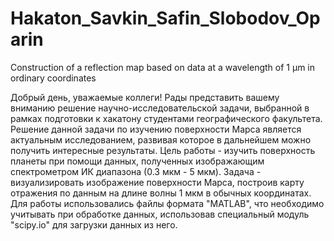 # Hakaton_Savkin_Safin_Slobodov_Oparin
Construction of a reflection map based on data at a wavelength of 1 µm in ordinary coordinates

Добрый день, уважаемые коллеги! Рады представить вашему вниманию решение научно-исследовательской задачи, выбранной в рамках подготовки к хакатону студентами географического факультета.
Решение данной задачи по изучению поверхности Марса является актуальным исследованием, развивая которое в дальнейшем можно получить интересные результаты. Цель работы - изучить поверхность планеты при помощи данных, полученных изображающим спектрометром ИК диапазона (0.3 мкм - 5 мкм). Задача - визуализировать изображение поверхности Марса, построив карту отражения по данным на длине волны 1 мкм в обычных координатах. 
Для работы использовались файлы формата "MATLAB", что необходимо учитывать при обработке данных, использовав специальный модуль "scipy.io" для загрузки данных из него. 

